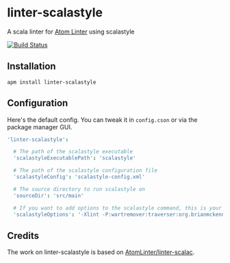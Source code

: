 # linter-scalastyle
A scala linter for [Atom Linter](https://github.com/atom-community/linter) using scalastyle

[![Build Status](https://travis-ci.org/buildo/linter-scalastyle.svg?branch=master)](https://travis-ci.org/buildo/linter-scalastyle)

## Installation

```
apm install linter-scalastyle
```

## Configuration

Here's the default config.
You can tweak it in `config.cson` or via the package manager GUI.

```coffeescript
'linter-scalastyle':

  # The path of the scalastyle executable
  'scalastyleExecutablePath': 'scalastyle'

  # The path of the scalastyle configuration file
  'scalastyleConfig': 'scalastyle-config.xml'

  # The source directory to run scalastyle on
  'sourceDir': 'src/main'

  # If you want to add options to the scalastyle command, this is your chance
  'scalastyleOptions': '-Xlint -P:wartremover:traverser:org.brianmckenna.wartremover.warts.Unsafe'

```

## Credits
The work on linter-scalastyle is based on [AtomLinter/linter-scalac](https://github.com/AtomLinter/linter-scalac).
